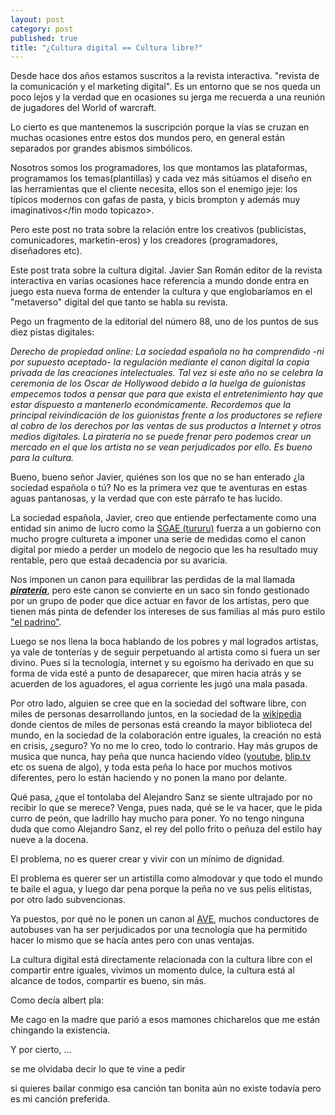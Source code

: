 ```yaml
---
layout: post
category: post
published: true
title: "¿Cultura digital == Cultura libre?"
---
```


Desde hace dos años estamos suscritos a la revista interactiva. "revista de la comunicación y el marketing digital". Es un entorno que se nos queda un poco lejos y la verdad que en ocasiones su jerga me recuerda a una reunión de jugadores del World of warcraft. 

Lo cierto es que mantenemos la suscripción porque la vías se cruzan en muchas ocasiones entre estos dos mundos pero, en general están separados por grandes abismos simbólicos.

Nosotros somos los programadores, los que montamos las plataformas, programamos los temas(plantillas) y cada vez más sitúamos el diseño en las herramientas que el cliente necesita, ellos son el enemigo jeje: <modo topicazo> los típicos modernos con gafas de pasta, y bicis brompton y además muy imaginativos</fin modo topicazo>.

Pero este post no trata sobre la relación entre los creativos (publicistas, comunicadores, marketin-eros) y los creadores (programadores, diseñadores etc).

Este post trata sobre la cultura digital. Javier San Román editor de la revista interactiva en varias ocasiones hace referencia a mundo donde entra en juego esta nueva forma de entender la cultura y que englobaríamos en el "metaverso" digital del que tanto se habla su revista. 
 
Pego un fragmento de la editorial del número 88, uno de los puntos de sus diez pistas digitales:

<em>Derecho de propiedad online:
La sociedad española no ha comprendido -ni por supuesto aceptado- la regulación mediante el canon digital la copia privada de las creaciones intelectuales. Tal vez si este año no se celebra la ceremonia de los Oscar de Hollywood debido a la huelga de guionistas empecemos todos a pensar que para que exista el entretenimiento hay que estar dispuesto a mantenerlo económicamente. Recordemos que la principal reivindicación de los guionistas frente a los productores se refiere al cobro de los derechos por las ventas de sus productos a Internet y otros medios digitales. La piratería no se puede frenar pero podemos crear un mercado en el que los artista no se vean perjudicados por ello. Es bueno para la cultura.
</em>

Bueno, bueno señor Javier, quiénes son los que no se han enterado ¿la sociedad española o tú? No es la primera vez que te aventuras en estas aguas pantanosas, y la verdad que con este párrafo te has lucido. 

La sociedad española, Javier, creo que entiende perfectamente como una entidad sin animo de lucro como la <a href="http://www.publico.es/dinero/008605/sgae/punta/iceberg/entramado/societario" title="sgea ¿ladrones?">SGAE (tururu)</a> fuerza a un gobierno con mucho progre cultureta a imponer una serie de medidas como el canon digital por miedo a perder un modelo de negocio que les ha resultado muy rentable, pero que estaá decadencia por su avaricia.

Nos imponen un canon para equilibrar las perdidas de la mal llamada <em><strong><a href="http://www.youtube.com/watch?v=a7Fck8lyC8E" title="pirateria">piratería</a></strong></em>, pero este canon se convierte en un saco sin fondo gestionado por un grupo de poder que dice actuar en favor de los artistas, pero que tienen más pinta de defender los intereses de sus familias al más puro estilo <a href="http://es.wikipedia.org/wiki/El_Padrino" title="el padrino">"el padrino"</a>.

Luego se nos llena la boca hablando de los pobres y mal logrados artistas, ya vale de tonterías y de seguir perpetuando al artista como si fuera un ser divino. Pues si la tecnología, internet y su egoísmo ha derivado en que su forma de vida esté a punto de desaparecer, que miren hacia atrás y se acuerden de los aguadores, el agua corriente les jugó una mala pasada.

Por otro lado, alguien se cree que en la sociedad del software libre, con miles de personas desarrollando juntos, en la sociedad de la <a href="http://es.wikipedia.org/" title="wikipedia">wikipedia</a> donde cientos de miles de personas está creando la mayor biblioteca del mundo, en la sociedad de la colaboración entre iguales, la creación no está en crisis, ¿seguro? Yo no me lo creo, todo lo contrario. Hay más grupos de musica que nunca, hay peña que nunca haciendo vídeo (<a href="http://es.youtube.com/" title="youtube">youtube</a>, <a href="http://blip.tv/" title="blip.tv">blip.tv</a> etc os suena de algo), y toda esta peña lo hace por muchos motivos diferentes, pero lo están haciendo y no ponen la mano por delante.

Qué pasa, ¿que el tontolaba del Alejandro Sanz se siente ultrajado por no recibir lo que se merece? Venga, pues nada, qué se le va hacer, que le pida curro de peón, que ladrillo hay mucho para poner. Yo no tengo ninguna duda que como Alejandro Sanz, el rey del pollo frito o peñuza del estilo hay nueve a la docena. 

El problema, no es querer crear y vivir con un mínimo de dignidad. 

El problema es querer ser un artistilla como almodovar y que todo el mundo te baile el agua, y luego dar pena porque la peña no ve sus pelis elitistas, por otro lado subvencionas.  

Ya puestos, por qué no le ponen un canon al <a href="http://www.sindominio.net/ahtez/" title="ahtez">AVE</a>, muchos conductores de autobuses van ha ser perjudicados por una tecnología que ha permitido hacer lo mismo que se hacía antes pero con unas ventajas. 

La cultura digital está directamente relacionada con la cultura libre con el compartir entre iguales, vivimos un momento dulce, la cultura está al alcance de todos, compartir es bueno, sin más.


Como decía albert pla:

Me cago en la madre que parió a esos
mamones chicharelos que me están
chingando la existencia.

Y por cierto, ...

se me olvidaba decir
lo que te vine a pedir

si quieres bailar conmigo
esa canción tan bonita
aún no existe todavía
pero es mi canción preferida.